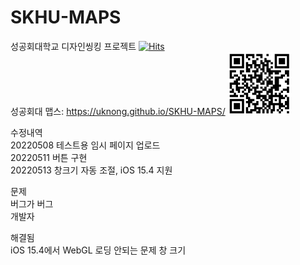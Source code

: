 # SKHU-MAPS
성공회대학교 디자인씽킹 프로젝트 [![Hits](https://hits.seeyoufarm.com/api/count/incr/badge.svg?url=https%3A%2F%2Fgithub.com%2FUknong%2FSKHU-MAPS&count_bg=%2379C83D&title_bg=%23555555&icon=&icon_color=%23E7E7E7&title=hits&edge_flat=false)](https://hits.seeyoufarm.com)  
성공회대 맵스: https://uknong.github.io/SKHU-MAPS/
<img src="https://raw.githubusercontent.com/Uknong/SKHU-MAPS/main/SKHU_MAPS_QR.png" width="100" height="100">

수정내역  
20220508 테스트용 임시 페이지 업로드  
20220511 버튼 구현  
20220513 창크기 자동 조절, iOS 15.4 지원
  
문제  
버그가 버그  
개발자  
  
해결됨  
iOS 15.4에서 WebGL 로딩 안되는 문제
창 크기  
